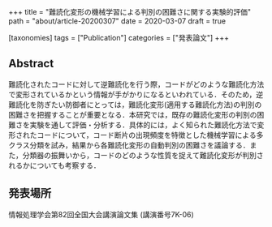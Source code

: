 +++
title = "難読化変形の機械学習による判別の困難さに関する実験的評価"
path = "about/article-20200307"
date = 2020-03-07
draft = true

[taxonomies]
tags = ["Publication"]
categories = ["発表論文"]
+++

## Abstract

難読化されたコードに対して逆難読化を行う際，コードがどのような難読化方法で変形されているかという情報が手がかりになるといわれている．そのため，逆難読化を防ぎたい防御者にとっては，難読化変形(適用する難読化方法)の判別の困難さを把握することが重要となる．本研究では，既存の難読化変形の判別の困難さを実験を通して評価・分析する．具体的には，よく知られた難読化方法で変形されたコードについて，コード断片の出現頻度を特徴とした機械学習による多クラス分類を試み，結果から各難読化変形の自動判別の困難さを議論する．また，分類器の振舞いから，コードのどのような性質を捉えて難読化変形が判別されるかについても考察する．

## 発表場所

情報処理学会第82回全国大会講演論文集 (講演番号7K-06)